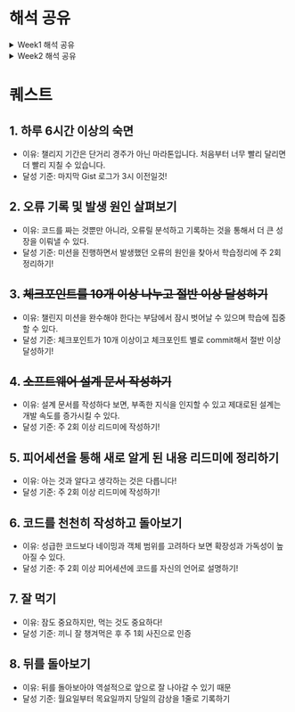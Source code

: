 # 해석 공유

<details>
<summary>Week1 해석 공유</summary>
<div markdown = "1">

## 개발자 원칙

## 동기

- 동기를 관리할 때 에너지도 신경써야 한다.
- 동기는 외부에서 주입되는 것이 아니라 본인이 직접 찾아야 한다.

## 오류

- 오류가 발생하면 해결하는 것에서 그치면 안된다.
- 소스 코드 레벨까지 직접 파고들어서 오류의 원인을 해결하는 경험이 있으면 좋다.

## 함께 자라기

- 실력을 개선하려는 동기가 있어야 한다.
- 구체적인 피드백은 적절한 시기에 받아야 한다.
- 불안함을 느끼는 경우 해결법은
  - 실력 높이기
  - 난이도 낮추기
- 구글이 밝힌 탁월한 팀의 비밀
  - 팀에 누가 있는지보다 팀원들이 서로 어떻게 상호작용하고 자신의 일을 어떻게 바라보는지가 훨씬 중요했다.
  - 5가지 성공적 팀의 특징을 찾았는데, 그중 압도적으로 높은 예측력을 보인 변수는 팀의 심리적 안전감이었다.
  - 팀 토론 등 특별히 고안된 활동을 통해 심리적 안전감을 개선할 수 있었다.
- 심리적 안정감을 높이려면
  - ‘팀 토론 등 특별히 고안된 활동’을 통해 토론 주제를 안전한 환경에서 이야기해주는 것 자체가 심리적 안전감을 높일 것이다.
  - 이 모든 것 이전에 리더와 관리자가 매일매일 팀원들과 갖는 마이크로 인터랙션에서 다른 행동 양태를 보여줘야 한다

## 소프트웨어 장인

- 소프트웨어 장인은 단순히 코드를 작성하는 것이 아니라, 품질 높은 소프트웨러를 만드는데 중점을 둔다.
- 아무도 참여하려 하지 않드마녀 모범을 보이고 관심을 보이는 사람들에게 집중한다
- 리팩토링을 위한 리팩토링은 시간 낭비이다. 특별한 이유 없이 코드를 열어서 재정리하는 일은 아무런 의미가 없다.

</div>
</details>

<details>
<summary>Week2 해석 공유</summary>
<div markdown = "1">

## 개발자 원칙

> 55p 제대로 이해했다고 생각하지만 제대로 이해하지 못했을 수도 있습니다.

- 학습한 지식은 머리속에 추상적인 개념으로 남아있는 경우가 많다. 이 경우 알고있다고 생각하기 쉽지만 해당 내용을 심화하여 활용해야 하거나, 공유해야 할 때 그렇지 못할 때가 많다.
  언어로서 정의된 지식을 머리속에서 추상화된 지식으로 갖춘 뒤, 이를 다시 언어로 정의하는 과정을 거치면 위 문제를 해결할 수 있을 것 같다. (K013\_김준서)

> 제어할 수 없는 것에 집중하다 보면 그 무엇도 해결하지 못할 수 있습니다. 제어할 수 있는 것에 의존하고 집중해야만 어떤 일과 상황을 만나더라도 앞으로 전진할 수 있습니다. - 개발자 원칙 8장 P.225 中 -

- 현실 상황에서든, 내가 직접 소프트웨어를 설계 혹은 구현하는 상황에서든 매순간에서 현재 내가 제어할 수 있는 일이 무엇이지 파악하는 태도가 필요하다고 느꼈다. 내가 제어할 수 없는 것에 집중하여 이도저도 못하는 상황에 얽매이지 말고 직접 제어할 수 있는 부분에 집중해 이를 점진적으로 개선해나가려고 하는 마음가짐을 가져야겠다! (J237\_조민지)

- 프로덕트, 즉 동작하는 제품을 잘 만드는 것을 목표로 하는 것의 중요성에 대해 생각하게 됐다. 코드의 가독성, 유연성과 같이 코드 자체의 완성도를 높이는 것에 매몰되는 것이 아니라 주어진 상황에서 주어진 리소스를 얼마나 활용하여 프로덕트를 완성하는 것이 중요하다는 것에 공감했다. (J116\_박주영)

- <챌린지를 임하는 마음가짐> (S009\_김기영)

  1.  자신의 속도를 알자

  - 자신의 한계 속력(일 수행 능력의 한계)를 알자
  - 목표로 향하는 방향을 항상 점검하자

  2.  자존감

  - 남과 비교하여 자신감을 갖거나 잃지 말고 과거의 자신과 비교하여 자존감을 높이자

- 나의 몸이 기억하게 만들고싶으면 이론에서 멈추지말고 실습을 해야한다. 이론에서 멈추면 다시 흩어져서 꺼내기가 힘들어진다. 그러면 진짜로 안다고 말 할 수 없다. 항상 안다고 생각하는걸 경계하고 설명할 수 있는지, 만들 수 있는지, 적용가능한지를 체크해야 빈틈을 메울 수 있는 것 같다. (J164\_유영재)

- 3장은 조금 원론적으로 개념적인 부분들이 주를 이뤄져있다고 생각했다. 내용은 소프트웨어 설계를 사람들이 보통 잘 못 알고 있고, 이를 바로 잡기 위해 실제 소프트웨어를 비롯한 설계라는 개념에 대한 인사이트를 공유해주셨다. 개인적으로는 아직 소프트웨어 설계에 대한 지식에 깊이가 얉고 이를 이해하기에는 조금 힘들고, 어렵다고 느껴졌다. 소프트웨어 설계에 대해 사전 지식이 있고, 추가적인 인사이트를 쌓고 싶다면 읽어 보는 것도 좋을 것 같다.(J063\_김준서)

</div>
</details>

# 퀘스트

## 1. 하루 6시간 이상의 숙면

- 이유: 챌리지 기간은 단거리 경주가 아닌 마라톤입니다. 처음부터 너무 빨리 달리면 더 빨리 지칠 수 있습니다.
- 달성 기준: 마지막 Gist 로그가 3시 이전일것!

## 2. 오류 기록 및 발생 원인 살펴보기

- 이유: 코드를 짜는 것뿐만 아니라, 오류릴 분석하고 기록하는 것을 통해서 더 큰 성장을 이뤄낼 수 있다.
- 달성 기준: 미션을 진행하면서 발생했던 오류의 원인을 찾아서 학습정리에 주 2회 정리하기!

## 3. ~~체크포인트를 10개 이상 나누고 절반 이상 달성하기~~

- 이유: 챌린지 미션을 완수해야 한다는 부담에서 잠시 벗어날 수 있으며 학습에 집중할 수 있다.
- 달성 기준: 체크포인트가 10개 이상이고 체크포인트 별로 commit해서 절반 이상 달성하기!

## 4. ~~소프트웨어 설계 문서 작성하기~~

- 이유: 설계 문서를 작성하다 보면, 부족한 지식을 인지할 수 있고 제대로된 설계는 개발 속도를 증가시킬 수 있다.
- 달성 기준: 주 2회 이상 리드미에 작성하기!

## 5. 피어세션을 통해 새로 알게 된 내용 리드미에 정리하기

- 이유: 아는 것과 알다고 생각하는 것은 다릅니다!
- 달성 기준: 주 2회 이상 리드미에 작성하기!

## 6. 코드를 천천히 작성하고 돌아보기

- 이유: 성급한 코드보다 네이밍과 객체 범위를 고려하다 보면 확장성과 가독성이 높아질 수 있다.
- 달성 기준: 주 2회 이상 피어세션에 코드를 자신의 언어로 설명하기!

## 7. 잘 먹기

- 이유: 잠도 중요하지만, 먹는 것도 중요하다!
- 달성 기준: 끼니 잘 챙겨먹은 후 주 1회 사진으로 인증

## 8. 뒤를 돌아보기

- 이유: 뒤를 돌아보아야 역설적으로 앞으로 잘 나아갈 수 있기 때문
- 달성 기준: 월요일부터 목요일까지 당일의 감상을 1줄로 기록하기
